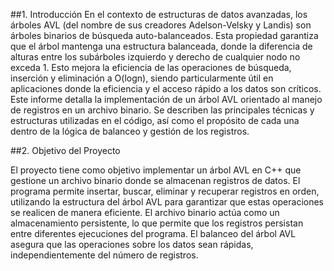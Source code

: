 ##1. Introducción
En el contexto de estructuras de datos avanzadas, los árboles AVL (del nombre de sus creadores Adelson-Velsky y Landis) son árboles binarios de búsqueda auto-balanceados. Esta propiedad garantiza que el árbol mantenga una estructura balanceada, donde la diferencia de alturas entre los subárboles izquierdo y derecho de cualquier nodo no exceda 1. Esto mejora la eficiencia de las operaciones de búsqueda, inserción y eliminación a 
O(logn), siendo particularmente útil en aplicaciones donde la eficiencia y el acceso rápido a los datos son críticos.
Este informe detalla la implementación de un árbol AVL orientado al manejo de registros en un archivo binario. Se describen las principales técnicas y estructuras utilizadas en el código, así como el propósito de cada una dentro de la lógica de balanceo y gestión de los registros.

##2. Objetivo del Proyecto

El proyecto tiene como objetivo implementar un árbol AVL en C++ que gestione un archivo binario donde se almacenan registros de datos. El programa permite insertar, buscar, eliminar y recuperar registros en orden, utilizando la estructura del árbol AVL para garantizar que estas operaciones se realicen de manera eficiente.
El archivo binario actúa como un almacenamiento persistente, lo que permite que los registros persistan entre diferentes ejecuciones del programa. El balanceo del árbol AVL asegura que las operaciones sobre los datos sean rápidas, independientemente del número de registros.
